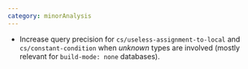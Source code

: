 ```yaml
---
category: minorAnalysis
---
```

* Increase query precision for `cs/useless-assignment-to-local` and `cs/constant-condition` when *unknown* types are involved (mostly relevant for `build-mode: none` databases).
